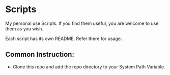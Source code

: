 # Scripts

My personal use Scripts. If you find them useful, you are welcome to use them as you wish.

Each script has its own README. Refer there for usage.

## Common Instruction:
* Clone this repo and add the repo directory to your System Path Variable.
